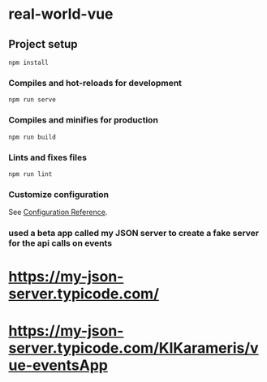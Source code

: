 # real-world-vue

## Project setup
```
npm install
```

### Compiles and hot-reloads for development
```
npm run serve
```

### Compiles and minifies for production
```
npm run build
```

### Lints and fixes files
```
npm run lint
```

### Customize configuration
See [Configuration Reference](https://cli.vuejs.org/config/).

### used a beta app called my JSON server to create a fake server for the api calls on events
# https://my-json-server.typicode.com/
# https://my-json-server.typicode.com/KIKarameris/vue-eventsApp